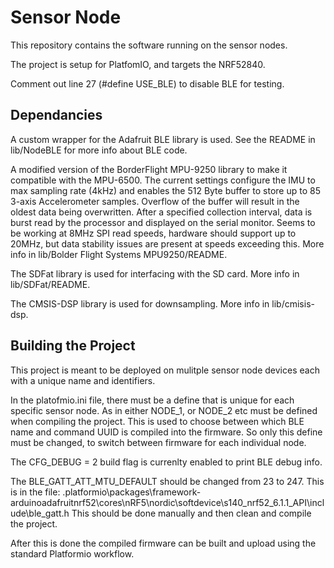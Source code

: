 # Sensor Node

This repository contains the software running on the sensor nodes.

The project is setup for PlatfomIO, and targets the NRF52840.

Comment out line 27 (#define USE_BLE) to disable BLE for testing.

## Dependancies

A custom wrapper for the Adafruit BLE library is used.
See the README in lib/NodeBLE for more info about BLE code.

A modified version of the BorderFlight MPU-9250 library to make it compatible with the MPU-6500.
The current settings configure the IMU to max sampling rate (4kHz) and enables the 512 Byte buffer to store up to 85 3-axis Accelerometer samples. Overflow of the buffer will result in the oldest data being overwritten. After a specified collection interval, data is burst read by the processor and displayed on the serial monitor.
Seems to be working at 8MHz SPI read speeds, hardware should support up to 20MHz, but data stability issues are present at speeds exceeding this.
More info in lib/Bolder Flight Systems MPU9250/README.

The  SDFat library is used for interfacing with the SD card.
More info in lib/SDFat/README.

The CMSIS-DSP library is used for downsampling.
More info in lib/cmisis-dsp.

## Building the Project


This project is meant to be deployed on mulitple sensor node devices each with a unique name and identifiers.

In the platofmio.ini file, there must be a define that is unique for each specific sensor node.
As in either NODE_1, or NODE_2 etc must be defined when compiling the project.
This is used to choose between which BLE name and command UUID is compiled into the firmware.
So only this define must be changed, to switch  between firmware for each individual node.

The CFG_DEBUG = 2 build flag is currenlty enabled to print BLE debug info.

The BLE_GATT_ATT_MTU_DEFAULT should be changed from 23 to 247. 
This is in the file: .platformio\packages\framework-arduinoadafruitnrf52\cores\nRF5\nordic\softdevice\s140_nrf52_6.1.1_API\include\ble_gatt.h
This should be done manually and then clean and compile the project.

After this is done the compiled firmware can be built and upload  using the standard Platformio workflow.







